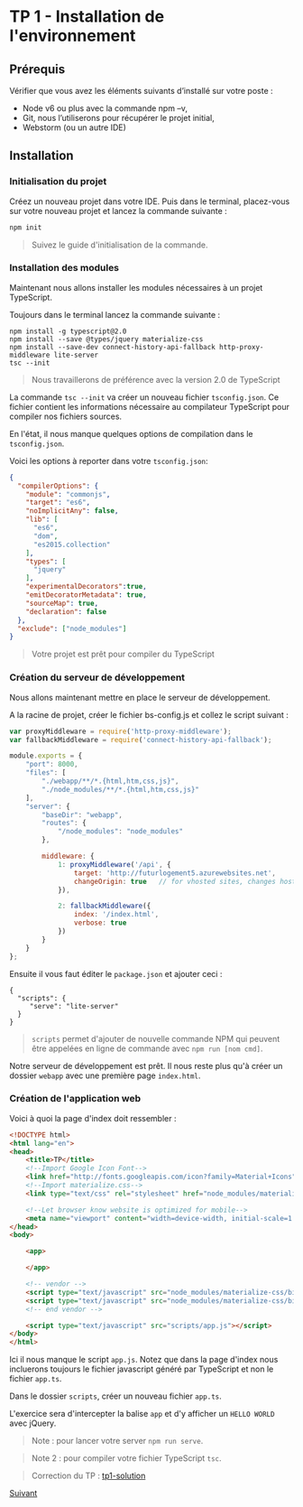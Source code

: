# TP 1 - Installation de l'environnement

## Prérequis

Vérifier que vous avez les éléments suivants d’installé sur votre poste :

* Node v6 ou plus avec la commande npm –v,
* Git, nous l’utiliserons pour récupérer le projet initial,
* Webstorm (ou un autre IDE)

## Installation
### Initialisation du projet

Créez un nouveau projet dans votre IDE. Puis dans le terminal, placez-vous sur votre nouveau projet et lancez la commande suivante :

```bash
npm init
```

> Suivez le guide d'initialisation de la commande.

### Installation des modules

Maintenant nous allons installer les modules nécessaires à un projet TypeScript.

Toujours dans le terminal lancez la commande suivante :

```
npm install -g typescript@2.0 
npm install --save @types/jquery materialize-css
npm install --save-dev connect-history-api-fallback http-proxy-middleware lite-server
tsc --init
```

> Nous travaillerons de préférence avec la version 2.0 de TypeScript

La commande `tsc --init` va créer un nouveau fichier `tsconfig.json`. Ce fichier contient les informations nécessaire 
au compilateur TypeScript pour compiler nos fichiers sources.

En l'état, il nous manque quelques options de compilation dans le `tsconfig.json`.

Voici les options à reporter dans votre `tsconfig.json`: 

```json
{
  "compilerOptions": {
    "module": "commonjs",
    "target": "es6",
    "noImplicitAny": false,
    "lib": [
      "es6",
      "dom",
      "es2015.collection"
    ],
    "types": [
      "jquery"
    ],
    "experimentalDecorators":true,
    "emitDecoratorMetadata": true,
    "sourceMap": true,
    "declaration": false
  },
  "exclude": ["node_modules"]
}
```

> Votre projet est prêt pour compiler du TypeScript

### Création du serveur de développement

Nous allons maintenant mettre en place le serveur de développement.

A la racine de projet, créer le fichier bs-config.js et collez le script suivant :

```javascript
var proxyMiddleware = require('http-proxy-middleware');
var fallbackMiddleware = require('connect-history-api-fallback');

module.exports = {
    "port": 8000,
    "files": [
        "./webapp/**/*.{html,htm,css,js}",
        "./node_modules/**/*.{html,htm,css,js}"
    ],
    "server": {
        "baseDir": "webapp",
        "routes": {
            "/node_modules": "node_modules"
        },

        middleware: {
            1: proxyMiddleware('/api', {
                target: 'http://futurlogement5.azurewebsites.net',
                changeOrigin: true   // for vhosted sites, changes host header to match to target's host
            }),

            2: fallbackMiddleware({
                index: '/index.html',
                verbose: true
            })
        }
    }
};
```

Ensuite il vous faut éditer le `package.json` et ajouter ceci :
```
{
  "scripts": {
     "serve": "lite-server"
  }
}
```

> `scripts` permet d'ajouter de nouvelle commande NPM qui peuvent être appelées en ligne de commande avec `npm run [nom cmd]`.

Notre serveur de développement est prêt. Il nous reste plus qu'à créer un dossier `webapp` avec une première page `index.html`.


### Création de l'application web

Voici à quoi la page d'index doit ressembler :
```html
<!DOCTYPE html>
<html lang="en">
<head>
    <title>TP</title>
    <!--Import Google Icon Font-->
    <link href="http://fonts.googleapis.com/icon?family=Material+Icons" rel="stylesheet">
    <!--Import materialize.css-->
    <link type="text/css" rel="stylesheet" href="node_modules/materialize-css/bin/materialize.css"  media="screen,projection"/>

    <!--Let browser know website is optimized for mobile-->
    <meta name="viewport" content="width=device-width, initial-scale=1.0"/>
</head>
<body>

    <app>

    </app>

    <!-- vendor -->
    <script type="text/javascript" src="node_modules/materialize-css/bin/jquery-2.1.1.min.js"></script>
    <script type="text/javascript" src="node_modules/materialize-css/bin/materialize.js"></script>
    <!-- end vendor -->

    <script type="text/javascript" src="scripts/app.js"></script>
</body>
</html>
```

Ici il nous manque le script `app.js`. Notez que dans la page d'index nous incluerons toujours le fichier javascript généré par TypeScript et non
le fichier `app.ts`. 
 
Dans le dossier `scripts`, créer un nouveau fichier `app.ts`.

L'exercice sera d'intercepter la balise `app` et d'y afficher un `HELLO WORLD` avec jQuery.

> Note : pour lancer votre server `npm run serve`.

> Note 2 : pour compiler votre fichier TypeScript `tsc`.

> Correction du TP : [tp1-solution](https://github.com/Romakita/tp-typscript/tree/tp1-installation)


[Suivant](https://github.com/Romakita/tp-typescript/blob/master/tp2-composant.md)